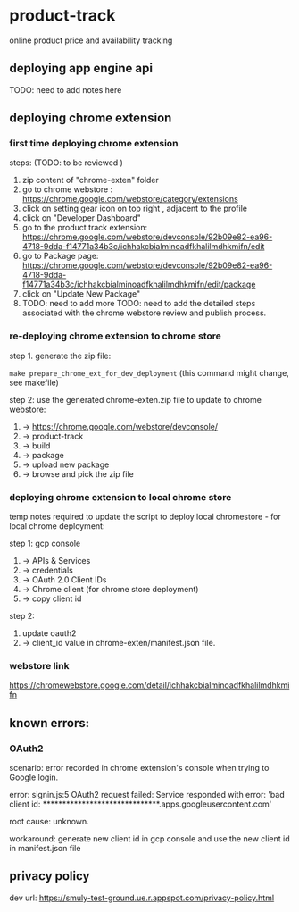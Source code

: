 # product-track
online product price and availability tracking

## deploying app engine api

TODO: need to add notes here

## deploying chrome extension

### first time deploying chrome extension

steps: (TODO: to be reviewed )
1. zip content of "chrome-exten" folder
2. go to chrome webstore : https://chrome.google.com/webstore/category/extensions 
3. click on setting gear icon on top right , adjacent to the profile
4. click on "Developer Dashboard"
5. go to the product track extension: https://chrome.google.com/webstore/devconsole/92b09e82-ea96-4718-9dda-f14771a34b3c/ichhakcbialminoadfkhalilmdhkmifn/edit
6. go to Package page: https://chrome.google.com/webstore/devconsole/92b09e82-ea96-4718-9dda-f14771a34b3c/ichhakcbialminoadfkhalilmdhkmifn/edit/package
7. click on "Update New Package"
8. TODO: need to add more
TODO: need to add the detailed steps associated with the chrome webstore review and publish process. 

### re-deploying chrome extension to chrome store
step 1. generate the zip file:

`make prepare_chrome_ext_for_dev_deployment` (this command might change, see makefile)

step 2: use the generated chrome-exten.zip file to update to chrome webstore:
1. -> https://chrome.google.com/webstore/devconsole/
1. -> product-track 
1. -> build 
1. -> package 
1. -> upload new package 
1. -> browse and pick the zip file


### deploying chrome extension to local chrome store
temp notes required to update the script to deploy local chromestore
    - for local chrome deployment: 

step 1: gcp console 
1. -> APIs & Services 
1. -> credentials 
1. -> OAuth 2.0 Client IDs 
1. -> Chrome client (for chrome store deployment) 
1. -> copy client id

step 2: 

1. update oauth2
1. -> client_id value in chrome-exten/manifest.json file.


### webstore link

https://chromewebstore.google.com/detail/ichhakcbialminoadfkhalilmdhkmifn


## known errors:


### OAuth2
scenario: error recorded in chrome extension's console when trying to Google login.

error: 
    signin.js:5 OAuth2 request failed: Service responded with error: 'bad client id: ******************************.apps.googleusercontent.com'

root cause: unknown.

workaround: generate new client id in gcp console and use the new client id in manifest.json file

## privacy policy

dev url: https://smuly-test-ground.ue.r.appspot.com/privacy-policy.html


